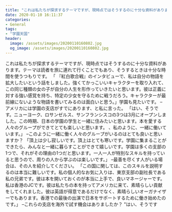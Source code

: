 ```yaml
---
title: "これは私たちが探求するテーマですが、現時点ではそうするのに十分な資料があります。"
date: 2020-01-10 16:11:37
categories:
- General
tags:
- "学園天国"
header:
  image: /assets/images/20200110160802.jpg
  og_image: /assets/images/20200110160802.jpg
---
```


これは私たちが探求するテーマですが、現時点ではそうするのに十分な資料があります。テーマは読者を旅に連れて行くことでもあり、そうするときは十分な時間を使うつもりです。 「 『紅白歌合戦』のインタビューで、私は自分の物語を拡大したいという話をしました。強くてかっこいいキャラクターを取り入れて、この同じ種類の女の子が自分の人生を形作っていきたいと思います。彼は正義に対する強い感覚を持ち、特定の少女を守るために戦うだろう。キャラクターが最前線にないような物語を書いてみるのは面白いと思う。」学園も見たいです。 –アメリカには学園の支店がすでにあります、と私に言った。 「はい、そうです。ニューヨーク、ロサンゼルス、サンフランシスコの3つは3月にオープンしました。この時期、日本の学園の学生と一緒に住みたいと思います。本を愛する人々のグループができてとても楽しいと思います。 、私のように、一緒に働いています。」 –このように一緒に働く人々のグループがいるのはとても良いと思いますか？ 「頂上は少し寂しいです。頂上はとても寒いです。学園に集まることができたら、みんなと一緒に暮らすことができて嬉しいです。学園は多くの支部の1つで、それがその理由の1つだと思います。一人一人が特別なスキルを持っていると思うので、周りの人から学ぶのは楽しいです。」 –最善を尽くす人がいる場合は、その人を紹介してください。 「この国に関しては、このスキルを説明するのは本当に難しいです。私の個人的なお気に入りは、東京支部の副社長である私の兄弟です。彼は本を開いておくのが本当に上手で、良いマネージャーです。私は香港のJCです。彼は私たちの本を持ってアメリカに来て、素晴らしい貢献をしてくれました。彼は英語が得意であるだけでなく、素晴らしいオーガナイザーでもあります。香港での最後の出演で日本をサポートするために働き始めたのです。」 –これらの支店を海外で試す機会はありましたか？ &quot;はい、そうです
